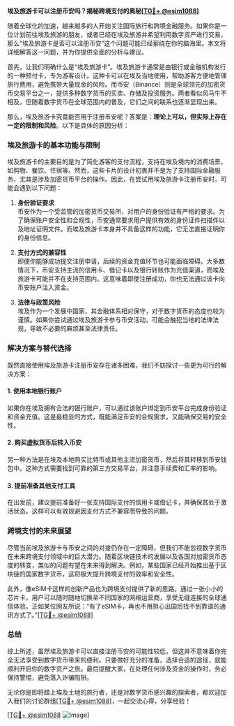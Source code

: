 **埃及旅游卡可以注册币安吗？揭秘跨境支付的奥秘[[TG💪+ @esim1088](https://t.me/s/esim1088)]**

随着全球化的加速，越来越多的人开始关注国际旅行和跨境金融服务。如果你是一位计划前往埃及旅游的朋友，或者已经在埃及旅游并希望利用数字资产进行交易，那么“埃及旅游卡是否可以注册币安”这个问题可能已经萦绕在你的脑海里。本文将详细解答这一问题，并为你提供全面的分析与建议。

首先，让我们明确什么是“埃及旅游卡”。埃及旅游卡通常是由银行或金融机构发行的一种预付卡，专为游客设计。这种卡可以在埃及当地使用，帮助游客方便地管理旅行费用，避免携带大量现金的风险。而币安（Binance）则是全球领先的加密货币交易平台之一，提供多种数字货币的买卖、存储及投资服务。两者看似风马牛不相及，但随着数字货币在全球范围内的普及，它们之间的联系也逐渐显现出来。

那么，埃及旅游卡究竟能否用于注册币安呢？答案是：**理论上可以，但实际上存在一定的限制和风险**。以下是具体的原因分析：

### 埃及旅游卡的基本功能与限制

埃及旅游卡的主要目的是为了简化游客的支付流程，支持在埃及境内的消费场景，如购物、餐饮、住宿等。然而，这些卡片的设计初衷并不是为了支持国际金融服务，尤其是涉及加密货币平台的操作。因此，在尝试用埃及旅游卡注册币安时，可能会遇到以下问题：

1. **身份验证要求**  
   币安作为一个受监管的加密货币交易所，对用户的身份验证有严格的要求。为了确保账户安全性和合规性，币安通常要求用户提供有效的身份证件扫描件以及地址证明文件。而埃及旅游卡本身并不具备这样的功能，它无法直接证明你的身份信息。

2. **支付方式的兼容性**  
   即便你能够成功提交注册申请，后续的资金充值环节也可能面临障碍。大多数情况下，币安支持主流的信用卡、借记卡以及银行转账作为充值渠道，而埃及旅游卡可能并不在支持范围内。这意味着即使注册成功，你也无法通过该卡向币安账户注入资金。

3. **法律与政策风险**  
   埃及作为一个发展中国家，其金融体系相对保守，对于数字货币的态度也较为谨慎。如果你尝试通过埃及旅游卡参与币安活动，可能会触犯当地的法律法规，导致不必要的麻烦甚至法律责任。

### 解决方案与替代选择

既然直接使用埃及旅游卡注册币安存在诸多困难，我们不妨探讨一些更为可行的解决方案：

#### 1. 使用本地银行账户
如果你在埃及拥有合法的银行账户，可以通过该账户绑定到币安平台完成身份验证和资金充值。这是最稳妥的方式，既能满足币安的合规需求，又能确保交易的安全性。

#### 2. 购买虚拟货币后转入币安
另一种方法是在埃及本地购买比特币或其他主流加密货币，然后将其转移到币安钱包中。这种方式需要找到可靠的第三方交易平台，并注意手续费和汇率的影响。

#### 3. 提前准备其他支付工具
在出发前，建议提前准备好一张支持国际支付的信用卡或借记卡，并确保其处于激活状态。这样可以有效规避因支付方式不兼容而导致的问题。

### 跨境支付的未来展望

尽管当前埃及旅游卡与币安之间的对接仍存在一定障碍，但我们不能忽视数字货币在未来跨境支付领域中的巨大潜力。随着区块链技术的发展以及各国对加密货币态度的转变，类似的问题有望在未来得到解决。例如，某些国家已经开始推出基于区块链的国家数字货币，这将极大提升跨境支付的效率和安全性。

此外，像eSIM卡这样的创新产品也为跨境支付提供了新的思路。通过一张小小的芯片卡，用户可以随时随地切换至不同国家的网络运营商，享受无缝连接的全球通信体验。正如某位网友所说：“有了eSIM卡，再也不用担心出国后找不到靠谱的通讯方式了。”[[TG💪+ @esim1088](https://t.me/s/esim1088)]

### 总结

综上所述，虽然埃及旅游卡可以直接注册币安的可能性较低，但这并不意味着你完全无法享受到数字货币带来的便利。只要做好充分的准备，选择合适的途径，就能顺利开启你的数字资产之旅。最后提醒大家，在处理任何涉及资金的操作时，务必保持警惕，避免落入诈骗陷阱。

无论你是即将踏上埃及土地的旅行者，还是对数字货币感兴趣的探索者，都欢迎加入我们的讨论群组[[TG💪+ @esim1088](https://t.me/s/esim1088)]，一起交流心得，分享经验！  

[[TG💪+ @esim1088](https://t.me/s/esim1088) ![Image](https://i.postimg.cc/4NQfJmqS/Snipaste-2025-05-13-00-14-12.png)]